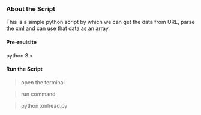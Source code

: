 ### About the Script

This is a simple python script by which we can get the data from URL, parse the xml and can use that data as an array.

#### Pre-reuisite
python 3.x

#### Run the Script

> open the terminal

> run command

> python xmlread.py
